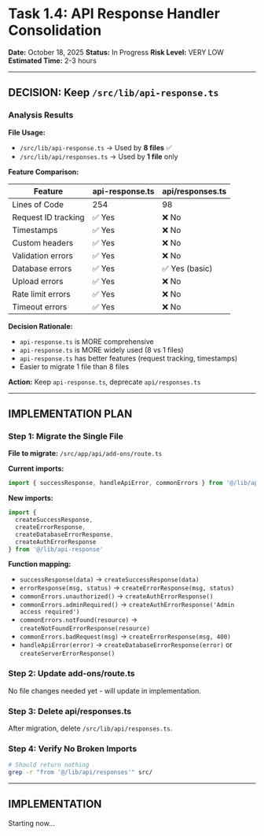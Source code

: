 # Task 1.4: API Response Handler Consolidation
**Date:** October 18, 2025
**Status:** In Progress
**Risk Level:** VERY LOW
**Estimated Time:** 2-3 hours

---

## DECISION: Keep `/src/lib/api-response.ts`

### Analysis Results

**File Usage:**
- `/src/lib/api-response.ts` → Used by **8 files** ✅
- `/src/lib/api/responses.ts` → Used by **1 file** only

**Feature Comparison:**

| Feature | api-response.ts | api/responses.ts |
|---------|-----------------|------------------|
| Lines of Code | 254 | 98 |
| Request ID tracking | ✅ Yes | ❌ No |
| Timestamps | ✅ Yes | ❌ No |
| Custom headers | ✅ Yes | ❌ No |
| Validation errors | ✅ Yes | ❌ No |
| Database errors | ✅ Yes | ✅ Yes (basic) |
| Upload errors | ✅ Yes | ❌ No |
| Rate limit errors | ✅ Yes | ❌ No |
| Timeout errors | ✅ Yes | ❌ No |

**Decision Rationale:**
- `api-response.ts` is MORE comprehensive
- `api-response.ts` is MORE widely used (8 vs 1 files)
- `api-response.ts` has better features (request tracking, timestamps)
- Easier to migrate 1 file than 8 files

**Action:** Keep `api-response.ts`, deprecate `api/responses.ts`

---

## IMPLEMENTATION PLAN

### Step 1: Migrate the Single File

**File to migrate:** `/src/app/api/add-ons/route.ts`

**Current imports:**
```typescript
import { successResponse, handleApiError, commonErrors } from '@/lib/api/responses'
```

**New imports:**
```typescript
import {
  createSuccessResponse,
  createErrorResponse,
  createDatabaseErrorResponse,
  createAuthErrorResponse
} from '@/lib/api-response'
```

**Function mapping:**
- `successResponse(data)` → `createSuccessResponse(data)`
- `errorResponse(msg, status)` → `createErrorResponse(msg, status)`
- `commonErrors.unauthorized()` → `createAuthErrorResponse()`
- `commonErrors.adminRequired()` → `createAuthErrorResponse('Admin access required')`
- `commonErrors.notFound(resource)` → `createNotFoundErrorResponse(resource)`
- `commonErrors.badRequest(msg)` → `createErrorResponse(msg, 400)`
- `handleApiError(error)` → `createDatabaseErrorResponse(error)` or `createServerErrorResponse()`

### Step 2: Update add-ons/route.ts

No file changes needed yet - will update in implementation.

### Step 3: Delete api/responses.ts

After migration, delete `/src/lib/api/responses.ts`.

### Step 4: Verify No Broken Imports

```bash
# Should return nothing
grep -r "from '@/lib/api/responses'" src/
```

---

## IMPLEMENTATION

Starting now...
